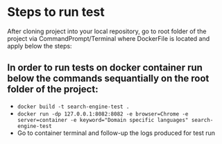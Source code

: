 # Steps to run test
After cloning project into your local repository, go to root folder of the project via CommandPrompt/Terminal where DockerFile is located and apply below the steps:

## In order to run tests on docker container run below the commands sequantially on the root folder of the project:
- ```docker build -t search-engine-test .```
- ```docker run -dp 127.0.0.1:8082:8082 -e browser=Chrome -e server=container -e keyword="Domain specific languages" search-engine-test```
- Go to container terminal and follow-up the logs produced for test run